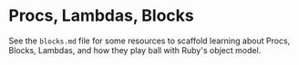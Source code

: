 Procs, Lambdas, Blocks
==

See the `blocks.md` file for some resources to scaffold learning about Procs, Blocks, Lambdas, and how they play ball with Ruby's object model.